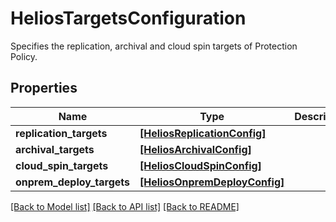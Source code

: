 # HeliosTargetsConfiguration

Specifies the replication, archival and cloud spin targets of Protection Policy.

## Properties
Name | Type | Description | Notes
------------ | ------------- | ------------- | -------------
**replication_targets** | [**[HeliosReplicationConfig]**](HeliosReplicationConfig.md) |  | [optional] 
**archival_targets** | [**[HeliosArchivalConfig]**](HeliosArchivalConfig.md) |  | [optional] 
**cloud_spin_targets** | [**[HeliosCloudSpinConfig]**](HeliosCloudSpinConfig.md) |  | [optional] 
**onprem_deploy_targets** | [**[HeliosOnpremDeployConfig]**](HeliosOnpremDeployConfig.md) |  | [optional] 

[[Back to Model list]](../README.md#documentation-for-models) [[Back to API list]](../README.md#documentation-for-api-endpoints) [[Back to README]](../README.md)


